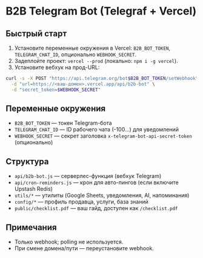 # B2B Telegram Bot (Telegraf + Vercel)

## Быстрый старт
1. Установите переменные окружения в Vercel: `B2B_BOT_TOKEN`, `TELEGRAM_CHAT_ID`, опционально `WEBHOOK_SECRET`.
2. Задеплойте проект: `vercel --prod` (локально: `npm i -g vercel`).
3. Установите вебхук на прод-URL:

```bash
curl -s -X POST "https://api.telegram.org/bot$B2B_BOT_TOKEN/setWebhook" \
  -d "url=https://<ваш-домен>.vercel.app/api/b2b-bot" \
  -d "secret_token=$WEBHOOK_SECRET"
```

## Переменные окружения
- `B2B_BOT_TOKEN` — токен Telegram-бота
- `TELEGRAM_CHAT_ID` — ID рабочего чата (-100...) для уведомлений
- `WEBHOOK_SECRET` — секрет заголовка `x-telegram-bot-api-secret-token` (опционально)

## Структура
- `api/b2b-bot.js` — серверлес-функция (вебхук Telegram)
- `api/cron-reminders.js` — крон для авто-пингов (если включите Upstash Redis)
- `utils/*` — утилиты (Google Sheets, уведомления, AI, напоминания)
- `config/*` — профиль продавца, услуги, база знаний
- `public/checklist.pdf` — ваш гайд, доступен как `/checklist.pdf`

## Примечания
- Только webhook; polling не используется.
- При смене домена/пути — переустановите webhook.

